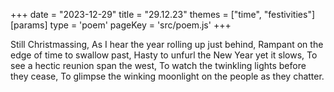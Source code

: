 +++
date = "2023-12-29"
title = "29.12.23"
themes = ["time", "festivities"]
[params]
  type = 'poem'
  pageKey = 'src/poem.js'
+++

Still Christmassing,
As I hear the year rolling up just behind,
Rampant on the edge of time to swallow past,
Hasty to unfurl the New Year yet it slows,
To see a hectic reunion span the west,
To watch the twinkling lights before they cease,
To glimpse the winking moonlight on the people as they chatter.
